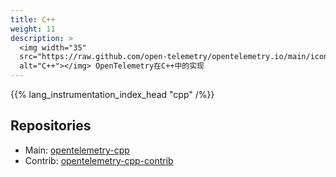 ```yaml
---
title: C++
weight: 11
description: >
  <img width="35"
  src="https://raw.github.com/open-telemetry/opentelemetry.io/main/iconography/32x32/C++_SDK.svg"
  alt="C++"></img> OpenTelemetry在C++中的实现
---
```

{{% lang_instrumentation_index_head "cpp" /%}}

## Repositories

- Main: [opentelemetry-cpp](https://github.com/open-telemetry/opentelemetry-cpp)
- Contrib: [opentelemetry-cpp-contrib](https://github.com/open-telemetry/opentelemetry-cpp-contrib)

